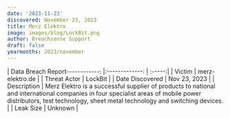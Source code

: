 ```yaml
---
date: '2023-11-23'
discovered: November 23, 2023
title: Merz Elektro
image: images/blog/LockBit.png
author: Breachsense Support
draft: false
yearmonths: 2023/november
---
```


| Data Breach Report------------:     |:-------------:    | :-----:|
| Victim      | merz-elektro.de      | 
| Threat Actor      | LockBit      | 
| Date Discovered      | Nov 23, 2023      | 
| Description      | Merz Elektro is a successful supplier of products to national and international companies in four specialist areas of mobile power distributors, test technology, sheet metal technology and switching devices.      | 
| Leak Size      | Unknown      | 

